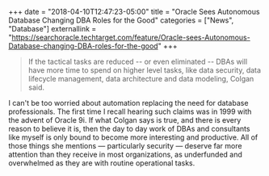 +++
date    = "2018-04-10T12:47:23-05:00"
title   = "Oracle Sees Autonomous Database Changing DBA Roles for the Good"
categories = ["News", "Database"]
externallink = "https://searchoracle.techtarget.com/feature/Oracle-sees-Autonomous-Database-changing-DBA-roles-for-the-good"
+++
> If the tactical tasks are reduced -- or even eliminated -- DBAs will have more time to spend on higher level tasks, like data security, data lifecycle management, data architecture and data modeling, Colgan said.

I can't be too worried about automation replacing the need for database professionals. The first time I recall hearing such claims was in 1999 with the advent of Oracle 9i. If what Colgan says is true, and there is every reason to believe it is, then the day to day work of DBAs and consultants like myself is only bound to become more interesting and productive. All of those things she mentions — particularly security — deserve far more attention than they receive in most organizations, as underfunded and overwhelmed as they are with routine operational tasks.